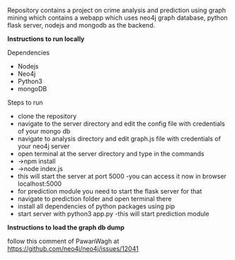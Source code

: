 Repository contains a project on crime analysis and prediction using graph mining which contains a webapp which uses neo4j graph database, python flask server, nodejs and mongodb as the backend.


**Instructions to run locally**

Dependencies
- Nodejs
- Neo4j
- Python3
- mongoDB

Steps to run 
- clone the repository
- navigate to the server directory and edit the config file with credentials of your mongo db 
- navigate to analysis directory and edit graph.js file with credentials of your neo4j server 
- open terminal at the server directory and type in the commands
 - ->npm install
 - ->node index.js
 - this will start the server at port 5000
 -you can access it now in browser localhost:5000
- for prediction module you need to start the flask server for that
 - navigate to prediction folder and open terminal there
 - install all dependencies of python packages using pip 
 - start server with python3 app.py
-this will start prediction module 




**Instructions to load the graph db dump**

follow this comment of PawanWagh at https://github.com/neo4j/neo4j/issues/12041

